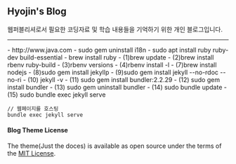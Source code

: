 

## Hyojin's Blog

웹퍼블리셔로서 필요한 코딩자료 및 학습 내용들을 기억하기 위한 개인 블로그입니다.

<hr>
- http://www.java.com 
- sudo gem uninstall i18n
- sudo apt install ruby ruby-dev build-essential
- brew install ruby
- (1)brew update
- (2)brew install rbenv ruby-build
- (3)rbenv versions
- (4)rbenv install -l
- (7)brew install nodejs
- (8)sudo gem install jekyllp
- (9)sudo gem install jekyll --no-rdoc --no-ri
- (10) jekyll -v
- (11) sudo gem install bundler:2.2.29
- (12) sudo  gem install bundler
- (13) sudo  gem uninstall bundler
- (14) sudo bundle update
- (15) sudo bundle exec jekyll serve

```
// 웹페이지를 호스팅
bundle exec jekyll serve
```

#### Blog Theme License
The theme(Just the doces) is available as open source under the terms of the [MIT License](http://opensource.org/licenses/MIT).
